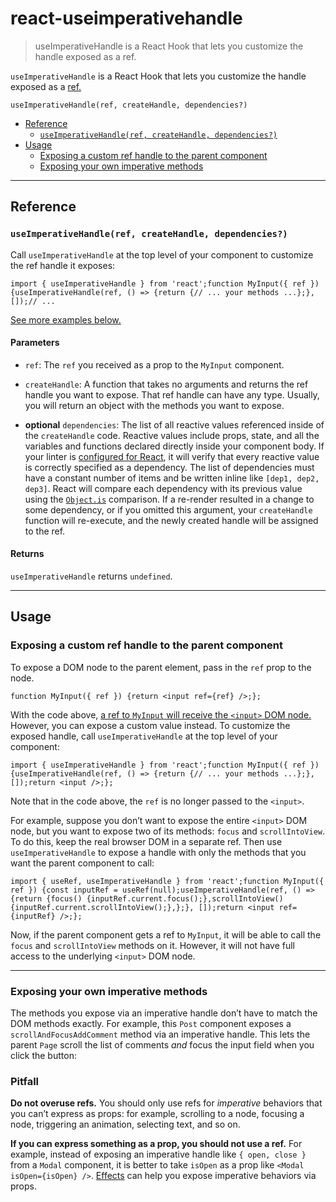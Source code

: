 # react-useimperativehandle

> useImperativeHandle is a React Hook that lets you customize the handle exposed as a ref.



`useImperativeHandle` is a React Hook that lets you customize the handle exposed as a [ref.](/learn/manipulating-the-dom-with-refs)

    useImperativeHandle(ref, createHandle, dependencies?)

*   [Reference](#reference)
    *   [`useImperativeHandle(ref, createHandle, dependencies?)`](#useimperativehandle)
*   [Usage](#usage)
    *   [Exposing a custom ref handle to the parent component](#exposing-a-custom-ref-handle-to-the-parent-component)
    *   [Exposing your own imperative methods](#exposing-your-own-imperative-methods)

* * *

## Reference[](#reference "Link for Reference")

### `useImperativeHandle(ref, createHandle, dependencies?)`[](#useimperativehandle "Link for this heading")

Call `useImperativeHandle` at the top level of your component to customize the ref handle it exposes:

    import { useImperativeHandle } from 'react';function MyInput({ ref }) {useImperativeHandle(ref, () => {return {// ... your methods ...};}, []);// ...

[See more examples below.](#usage)

#### Parameters[](#parameters "Link for Parameters")

*   `ref`: The `ref` you received as a prop to the `MyInput` component.
    
*   `createHandle`: A function that takes no arguments and returns the ref handle you want to expose. That ref handle can have any type. Usually, you will return an object with the methods you want to expose.
    
*   **optional** `dependencies`: The list of all reactive values referenced inside of the `createHandle` code. Reactive values include props, state, and all the variables and functions declared directly inside your component body. If your linter is [configured for React](about:/learn/editor-setup#linting), it will verify that every reactive value is correctly specified as a dependency. The list of dependencies must have a constant number of items and be written inline like `[dep1, dep2, dep3]`. React will compare each dependency with its previous value using the [`Object.is`](https://developer.mozilla.org/en-US/docs/Web/JavaScript/Reference/Global_Objects/Object/is) comparison. If a re-render resulted in a change to some dependency, or if you omitted this argument, your `createHandle` function will re-execute, and the newly created handle will be assigned to the ref.
    

#### Returns[](#returns "Link for Returns")

`useImperativeHandle` returns `undefined`.

* * *

## Usage[](#usage "Link for Usage")

### Exposing a custom ref handle to the parent component[](#exposing-a-custom-ref-handle-to-the-parent-component "Link for Exposing a custom ref handle to the parent component")

To expose a DOM node to the parent element, pass in the `ref` prop to the node.

    function MyInput({ ref }) {return <input ref={ref} />;};

With the code above, [a ref to `MyInput` will receive the `<input>` DOM node.](/learn/manipulating-the-dom-with-refs) However, you can expose a custom value instead. To customize the exposed handle, call `useImperativeHandle` at the top level of your component:

    import { useImperativeHandle } from 'react';function MyInput({ ref }) {useImperativeHandle(ref, () => {return {// ... your methods ...};}, []);return <input />;};

Note that in the code above, the `ref` is no longer passed to the `<input>`.

For example, suppose you don’t want to expose the entire `<input>` DOM node, but you want to expose two of its methods: `focus` and `scrollIntoView`. To do this, keep the real browser DOM in a separate ref. Then use `useImperativeHandle` to expose a handle with only the methods that you want the parent component to call:

    import { useRef, useImperativeHandle } from 'react';function MyInput({ ref }) {const inputRef = useRef(null);useImperativeHandle(ref, () => {return {focus() {inputRef.current.focus();},scrollIntoView() {inputRef.current.scrollIntoView();},};}, []);return <input ref={inputRef} />;};

Now, if the parent component gets a ref to `MyInput`, it will be able to call the `focus` and `scrollIntoView` methods on it. However, it will not have full access to the underlying `<input>` DOM node.

* * *

### Exposing your own imperative methods[](#exposing-your-own-imperative-methods "Link for Exposing your own imperative methods")

The methods you expose via an imperative handle don’t have to match the DOM methods exactly. For example, this `Post` component exposes a `scrollAndFocusAddComment` method via an imperative handle. This lets the parent `Page` scroll the list of comments _and_ focus the input field when you click the button:

### Pitfall

**Do not overuse refs.** You should only use refs for _imperative_ behaviors that you can’t express as props: for example, scrolling to a node, focusing a node, triggering an animation, selecting text, and so on.

**If you can express something as a prop, you should not use a ref.** For example, instead of exposing an imperative handle like `{ open, close }` from a `Modal` component, it is better to take `isOpen` as a prop like `<Modal isOpen={isOpen} />`. [Effects](/learn/synchronizing-with-effects) can help you expose imperative behaviors via props.
